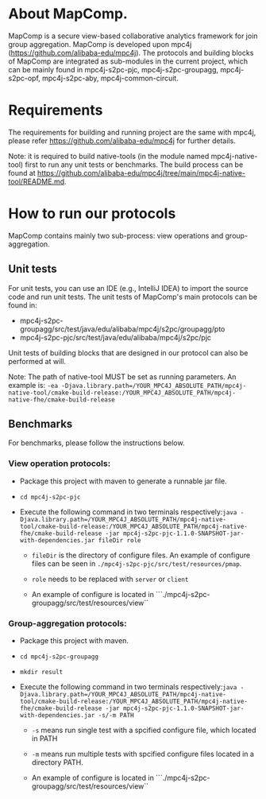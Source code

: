 # About MapComp.


MapComp is a secure view-based collaborative analytics framework for join group aggregation. MapComp is developed upon mpc4j (https://github.com/alibaba-edu/mpc4j). The protocols and building blocks of MapComp are integrated as sub-modules in the current project, which can be mainly found in mpc4j-s2pc-pjc, mpc4j-s2pc-groupagg, mpc4j-s2pc-opf, mpc4j-s2pc-aby, mpc4j-common-circuit.

# Requirements

The requirements for building and running project are the same with mpc4j, please refer https://github.com/alibaba-edu/mpc4j for further details.

Note: it is required to build native-tools (in the module named mpc4j-native-tool) first to run any unit tests or benchmarks. The build process can be found at https://github.com/alibaba-edu/mpc4j/tree/main/mpc4j-native-tool/README.md.

# How to run our protocols

MapComp contains mainly two sub-process: view operations and group-aggregation.

## Unit tests

For unit tests, you can use an IDE (e.g., IntelliJ IDEA) to import the source code and run unit tests. The unit tests of MapComp's main protocols can be found in: 

- mpc4j-s2pc-groupagg/src/test/java/edu/alibaba/mpc4j/s2pc/groupagg/pto
- mpc4j-s2pc-pjc/src/test/java/edu/alibaba/mpc4j/s2pc/pjc

Unit tests of building blocks that are designed in our protocol can also be performed at will.

Note: The path of native-tool MUST be set as running parameters. An example is:
``-ea -Djava.library.path=/YOUR_MPC4J_ABSOLUTE_PATH/mpc4j-native-tool/cmake-build-release:/YOUR_MPC4J_ABSOLUTE_PATH/mpc4j-native-fhe/cmake-build-release``

## Benchmarks

For benchmarks, please follow the instructions below.

### View operation protocols:

-  Package this project with maven to generate a runnable jar file.
- ``cd mpc4j-s2pc-pjc``
- Execute the following command in two terminals respectively:``java -Djava.library.path=/YOUR_MPC4J_ABSOLUTE_PATH/mpc4j-native-tool/cmake-build-release:/YOUR_MPC4J_ABSOLUTE_PATH/mpc4j-native-fhe/cmake-build-release -jar mpc4j-s2pc-pjc-1.1.0-SNAPSHOT-jar-with-dependencies.jar fileDir role``

  - `fileDir` is the directory of configure files. An example of configure files can be seen in `./mpc4j-s2pc-pjc/src/test/resources/pmap`.

  - `role` needs to be replaced with `server` or `client`

  - An example of configure is located in ```./mpc4j-s2pc-groupagg/src/test/resources/view``

### Group-aggregation protocols:

- Package this project with maven.

- ``cd mpc4j-s2pc-groupagg``

- ``mkdir result``

- Execute the following command in two terminals respectively:``java -Djava.library.path=/YOUR_MPC4J_ABSOLUTE_PATH/mpc4j-native-tool/cmake-build-release:/YOUR_MPC4J_ABSOLUTE_PATH/mpc4j-native-fhe/cmake-build-release -jar mpc4j-s2pc-pjc-1.1.0-SNAPSHOT-jar-with-dependencies.jar -s/-m PATH``

  - ``-s``  means run single test with a spcified configure file, which located in PATH

  - ``-m``  means run multiple tests with spcified configure files located in a directory PATH.

  - An example of configure is located in ```./mpc4j-s2pc-groupagg/src/test/resources/view``
